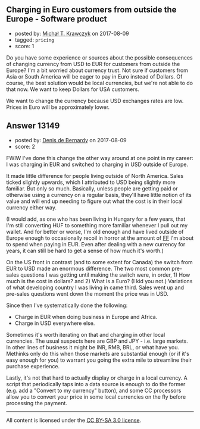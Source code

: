 ## Charging in Euro customers from outside the Europe - Software product

- posted by: [Michał T. Krawczyk](https://stackexchange.com/users/9929142/micha-t-krawczyk) on 2017-08-09
- tagged: `pricing`
- score: 1

Do you have some experience or sources about the possible consequences of changing currency from USD to EUR for customers from outside the Europe? I'm a bit worried about currency trust. Not sure if customers from Asia or South America will be eager to pay in Euro instead of Dollars. Of course, the best solution would be local currencies, but we're not able to do that now. We want to keep Dollars for USA customers.

We want to change the currency because USD exchanges rates are low. Prices in Euro will be approximately lower.


## Answer 13149

- posted by: [Denis de Bernardy](https://stackexchange.com/users/182468/denis-de-bernardy) on 2017-08-09
- score: 2

FWIW I've done this change the other way around at one point in my career: I was charging in EUR and switched to charging in USD outside of Europe.

It made little difference for people living outside of North America. Sales ticked slightly upwards, which I attributed to USD being slightly more familiar. But only so much. Basically, unless people are getting paid or otherwise using a currency on a regular basis, they'll have little notion of its value and will end up needing to figure out what the cost is in their local currency either way.

(I would add, as one who has been living in Hungary for a few years, that I'm still converting HUF to something more familiar whenever I pull out my wallet. And for better or worse, I'm old enough and have lived outside of Europe enough to occasionally recoil in horror at the amount of [FF](https://en.wikipedia.org/wiki/French_franc) I'm about to spend when paying in EUR. Even after dealing with a new currency for years, it can still be hard to get a sense of how much it's worth.)

On the US front in contrast (and to some extent for Canada) the switch from EUR to USD made an enormous difference. The two most common pre-sales questions I was getting until making the switch were, in order, 1) How much is the cost in dollars? and 2) What is a Euro? (I kid you not.) Variations of what developing country I was living in came third. Sales went up and pre-sales questions went down the moment the price was in USD.

Since then I've systematically done the following:

- Charge in EUR when doing business in Europe and Africa.
- Charge in USD everywhere else.

Sometimes it's worth iterating on that and charging in other local currencies. The usual suspects here are GBP and JPY - i.e. large markets. In other lines of business it might be INR, RMB, BRL, or what have you. Methinks only do this when those markets are substantial enough (or if it's easy enough for you) to warrant you going the extra mile to streamline their purchase experience.

Lastly, it's not that hard to actually display or charge in a local currency. A script that periodically taps into a data source is enough to do the former (e.g. add a "Convert to my currency" button), and some CC processors allow you to convert your price in some local currencies on the fly before processing the payment.



---

All content is licensed under the [CC BY-SA 3.0 license](https://creativecommons.org/licenses/by-sa/3.0/).
